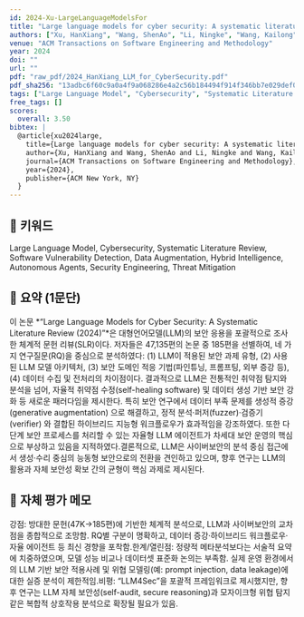 ```yaml
---
id: 2024-Xu-LargeLanguageModelsFor
title: "Large language models for cyber security: A systematic literature review"
authors: ["Xu, HanXiang", "Wang, ShenAo", "Li, Ningke", "Wang, Kailong", "Zhao, Yanjie", "Chen, Kai", "Yu, Ting", "Liu, Yang", "Wang, HaoYu"]
venue: "ACM Transactions on Software Engineering and Methodology"
year: 2024
doi: ""
url: ""
pdf: "raw_pdf/2024_HanXiang_LLM_for_CyberSecurity.pdf"
pdf_sha256: "13adbc6f60c9a0a4f9a068286e4a2c56b184494f914f346bb7e029def0b8ddb5"
tags: ["Large Language Model", "Cybersecurity", "Systematic Literature Review", "Software Vulnerability Detection", "Data Augmentation", "Hybrid Intelligence", "Autonomous Agents", "Security Engineering", "Threat Mitigation"]
free_tags: []
scores:
  overall: 3.50
bibtex: |
  @article{xu2024large,
    title={Large language models for cyber security: A systematic literature review},
    author={Xu, HanXiang and Wang, ShenAo and Li, Ningke and Wang, Kailong and Zhao, Yanjie and Chen, Kai and Yu, Ting and Liu, Yang and Wang, HaoYu},
    journal={ACM Transactions on Software Engineering and Methodology},
    year={2024},
    publisher={ACM New York, NY}
  }
---
```


## 🔑 키워드
Large Language Model, Cybersecurity, Systematic Literature Review, Software Vulnerability Detection, Data Augmentation, Hybrid Intelligence, Autonomous Agents, Security Engineering, Threat Mitigation

## 🧾 요약 (1문단)
이 논문 *“Large Language Models for Cyber Security: A Systematic Literature Review (2024)”*은 대형언어모델(LLM)의 보안 응용을 포괄적으로 조사한 체계적 문헌 리뷰(SLR)이다. 저자들은 47,135편의 논문 중 185편을 선별하여, 네 가지 연구질문(RQ)을 중심으로 분석하였다: (1) LLM이 적용된 보안 과제 유형, (2) 사용된 LLM 모델 아키텍처, (3) 보안 도메인 적응 기법(파인튜닝, 프롬프팅, 외부 증강 등), (4) 데이터 수집 및 전처리의 차이점이다. 결과적으로 LLM은 전통적인 취약점 탐지와 분석을 넘어, 자율적 취약점 수정(self-healing software) 및 데이터 생성 기반 보안 강화 등 새로운 패러다임을 제시한다. 특히 보안 연구에서 데이터 부족 문제를 생성적 증강(generative augmentation) 으로 해결하고, 정적 분석·퍼저(fuzzer)·검증기(verifier) 와 결합된 하이브리드 지능형 워크플로우가 효과적임을 강조하였다. 또한 다단계 보안 프로세스를 처리할 수 있는 자율형 LLM 에이전트가 차세대 보안 운영의 핵심으로 부상하고 있음을 지적하였다.결론적으로, LLM은 사이버보안의 분석 중심 접근에서 생성·수리 중심의 능동형 보안으로의 전환을 견인하고 있으며, 향후 연구는 LLM의 활용과 자체 보안성 확보 간의 균형이 핵심 과제로 제시된다.

## 🧭 자체 평가 메모
강점: 방대한 문헌(47K→185편)에 기반한 체계적 분석으로, LLM과 사이버보안의 교차점을 종합적으로 조망함. RQ별 구분이 명확하고, 데이터 증강·하이브리드 워크플로우·자율 에이전트 등 최신 경향을 포착함.한계/열린점: 정량적 메타분석보다는 서술적 요약에 치중하였으며, 모델 성능 비교나 데이터셋 표준화 논의는 부족함. 실제 운영 환경에서의 LLM 기반 보안 적용사례 및 위협 모델링(예: prompt injection, data leakage)에 대한 실증 분석이 제한적임.비평: “LLM4Sec”을 포괄적 프레임워크로 제시했지만, 향후 연구는 LLM 자체 보안성(self-audit, secure reasoning)과 모자이크형 위협 탐지 같은 복합적 상호작용 분석으로 확장될 필요가 있음.
